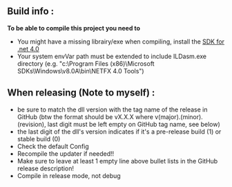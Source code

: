 ## Build info : ##

**To be able to compile this project you need to**

- You might have a missing librairy/exe when compiling, install the [SDK for .net 4.0](https://www.microsoft.com/en-us/download/details.aspx?id=8279)
- Your system envVar path must be extended to include ILDasm.exe directory (e.g. "c:\Program Files (x86)\Microsoft SDKs\Windows\v8.0A\bin\NETFX 4.0 Tools")

## When releasing (Note to myself) : ##

- be sure to match the dll version with the tag name of the release in GitHub (btw the format should be vX.X.X where v(major).(minor).(revision), last digit must be left empty on GitHub tag name, see below)
- the last digit of the dll's version indicates if it's a pre-release build (1) or stable build (0)
- Check the default Config
- Recompile the updater if needed!!
- Make sure to leave at least 1 empty line above bullet lists in the GitHub release description!
- Compile in release mode, not debug
